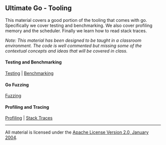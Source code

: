 ## Ultimate Go - Tooling

This material covers a good portion of the tooling that comes with go. Specifically we cover testing and benchmarking. We also cover profiling memory and the scheduler. Finally we learn how to read stack traces.

*Note: This material has been designed to be taught in a classroom environment. The code is well commented but missing some of the contextual concepts and ideas that will be covered in class.*

#### Testing and Benchmarking
[Testing](../../../go/testing/tests/README.md) | 
[Benchmarking](../../../go/testing/benchmarks/README.md)

#### Go Fuzzing
[Fuzzing](../../../go/testing/fuzzing/README.md)

#### Profiling and Tracing
[Profiling](../../../go/profiling/README.md) | 
[Stack Traces](../../../go/profiling/stack_trace/README.md)
___
All material is licensed under the [Apache License Version 2.0, January 2004](http://www.apache.org/licenses/LICENSE-2.0).
